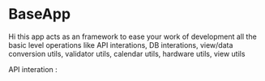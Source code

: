 # BaseApp

Hi this app acts as an framework to ease your work of development all the basic level operations like API interations, DB interations, view/data conversion utils, validator utils, calendar utils, hardware utils, view utils 

API interation :
